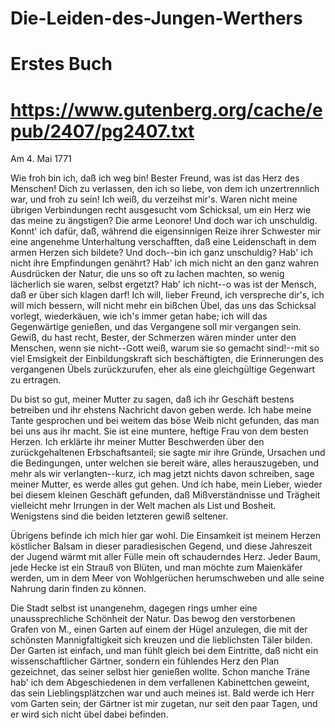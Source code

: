 # Die-Leiden-des-Jungen-Werthers
# Erstes Buch
# https://www.gutenberg.org/cache/epub/2407/pg2407.txt

Am 4. Mai 1771

Wie froh bin ich, daß ich weg bin!  Bester Freund, was ist das Herz
des Menschen!  Dich zu verlassen, den ich so liebe, von dem ich
unzertrennlich war, und froh zu sein!  Ich weiß, du verzeihst mir's.
Waren nicht meine übrigen Verbindungen recht ausgesucht vom Schicksal,
um ein Herz wie das meine zu ängstigen?  Die arme Leonore!  Und doch
war ich unschuldig.  Konnt' ich dafür, daß, während die eigensinnigen
Reize ihrer Schwester mir eine angenehme Unterhaltung verschafften,
daß eine Leidenschaft in dem armen Herzen sich bildete?  Und doch--bin
ich ganz unschuldig?  Hab' ich nicht ihre Empfindungen genährt?  Hab'
ich mich nicht an den ganz wahren Ausdrücken der Natur, die uns so oft
zu lachen machten, so wenig lächerlich sie waren, selbst ergetzt?
Hab' ich nicht--o was ist der Mensch, daß er über sich klagen darf!
Ich will, lieber Freund, ich verspreche dir's, ich will mich bessern,
will nicht mehr ein bißchen Übel, das uns das Schicksal vorlegt,
wiederkäuen, wie ich's immer getan habe; ich will das Gegenwärtige
genießen, und das Vergangene soll mir vergangen sein.  Gewiß, du hast
recht, Bester, der Schmerzen wären minder unter den Menschen, wenn sie
nicht--Gott weiß, warum sie so gemacht sind!--mit so viel Emsigkeit
der Einbildungskraft sich beschäftigten, die Erinnerungen des
vergangenen Übels zurückzurufen, eher als eine gleichgültige Gegenwart
zu ertragen.

Du bist so gut, meiner Mutter zu sagen, daß ich ihr Geschäft bestens
betreiben und ihr ehstens Nachricht davon geben werde.  Ich habe meine
Tante gesprochen und bei weitem das böse Weib nicht gefunden, das man
bei uns aus ihr macht.  Sie ist eine muntere, heftige Frau von dem
besten Herzen.  Ich erklärte ihr meiner Mutter Beschwerden über den
zurückgehaltenen Erbschaftsanteil; sie sagte mir ihre Gründe, Ursachen
und die Bedingungen, unter welchen sie bereit wäre, alles
herauszugeben, und mehr als wir verlangten--kurz, ich mag jetzt nichts
davon schreiben, sage meiner Mutter, es werde alles gut gehen.  Und
ich habe, mein Lieber, wieder bei diesem kleinen Geschäft gefunden,
daß Mißverständnisse und Trägheit vielleicht mehr Irrungen in der Welt
machen als List und Bosheit.  Wenigstens sind die beiden letzteren
gewiß seltener.

Übrigens befinde ich mich hier gar wohl.  Die Einsamkeit ist meinem
Herzen köstlicher Balsam in dieser paradiesischen Gegend, und diese
Jahreszeit der Jugend wärmt mit aller Fülle mein oft schauderndes Herz.
Jeder Baum, jede Hecke ist ein Strauß von Blüten, und man möchte zum
Maienkäfer werden, um in dem Meer von Wohlgerüchen herumschweben und
alle seine Nahrung darin finden zu können.

Die Stadt selbst ist unangenehm, dagegen rings umher eine
unaussprechliche Schönheit der Natur.  Das bewog den verstorbenen
Grafen von M., einen Garten auf einem der Hügel anzulegen, die mit der
schönsten Mannigfaltigkeit sich kreuzen und die lieblichsten Täler
bilden.  Der Garten ist einfach, und man fühlt gleich bei dem
Eintritte, daß nicht ein wissenschaftlicher Gärtner, sondern ein
fühlendes Herz den Plan gezeichnet, das seiner selbst hier genießen
wollte.  Schon manche Träne hab' ich dem Abgeschiedenen in dem
verfallenen Kabinettchen geweint, das sein Lieblingsplätzchen war und
auch meines ist.  Bald werde ich Herr vom Garten sein; der Gärtner ist
mir zugetan, nur seit den paar Tagen, und er wird sich nicht übel
dabei befinden.
